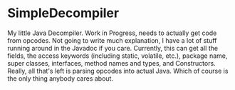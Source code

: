 SimpleDecompiler
================

My little Java Decompiler. Work in Progress, needs to actually get code from opcodes.
Not going to write much explanation, I have a lot of stuff running around in the Javadoc if you care. Currently, this can get all the fields, the access keywords (including static, volatile, etc.), package name, super classes, interfaces, method names and types, and Constructors.  Really, all that's left is parsing opcodes into actual Java. Which of course is the only thing anybody cares about.
